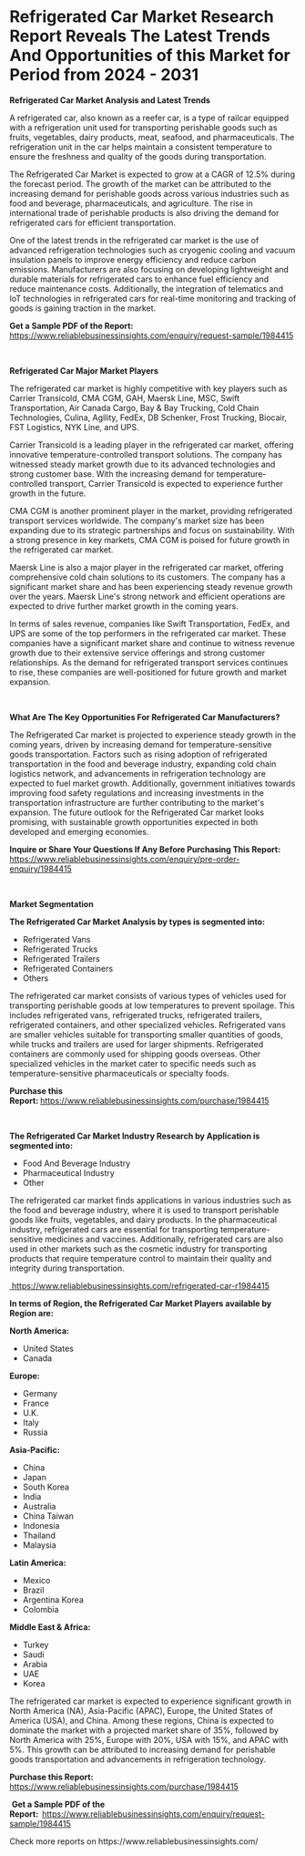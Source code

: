 <p><h1>Refrigerated Car Market Research Report Reveals The Latest Trends And Opportunities of this Market for Period from 2024 - 2031</h1></p><p><strong>Refrigerated Car Market Analysis and Latest Trends</strong></p>
<p><p>A refrigerated car, also known as a reefer car, is a type of railcar equipped with a refrigeration unit used for transporting perishable goods such as fruits, vegetables, dairy products, meat, seafood, and pharmaceuticals. The refrigeration unit in the car helps maintain a consistent temperature to ensure the freshness and quality of the goods during transportation.</p><p>The Refrigerated Car Market is expected to grow at a CAGR of 12.5% during the forecast period. The growth of the market can be attributed to the increasing demand for perishable goods across various industries such as food and beverage, pharmaceuticals, and agriculture. The rise in international trade of perishable products is also driving the demand for refrigerated cars for efficient transportation.</p><p>One of the latest trends in the refrigerated car market is the use of advanced refrigeration technologies such as cryogenic cooling and vacuum insulation panels to improve energy efficiency and reduce carbon emissions. Manufacturers are also focusing on developing lightweight and durable materials for refrigerated cars to enhance fuel efficiency and reduce maintenance costs. Additionally, the integration of telematics and IoT technologies in refrigerated cars for real-time monitoring and tracking of goods is gaining traction in the market.</p></p>
<p><strong>Get a Sample PDF of the Report:&nbsp;</strong> <a href="https://www.reliablebusinessinsights.com/enquiry/request-sample/1984415">https://www.reliablebusinessinsights.com/enquiry/request-sample/1984415</a></p>
<p>&nbsp;</p>
<p><strong>Refrigerated Car Major Market Players</strong></p>
<p><p>The refrigerated car market is highly competitive with key players such as Carrier Transicold, CMA CGM, GAH, Maersk Line, MSC, Swift Transportation, Air Canada Cargo, Bay & Bay Trucking, Cold Chain Technologies, Culina, Agility, FedEx, DB Schenker, Frost Trucking, Biocair, FST Logistics, NYK Line, and UPS.</p><p>Carrier Transicold is a leading player in the refrigerated car market, offering innovative temperature-controlled transport solutions. The company has witnessed steady market growth due to its advanced technologies and strong customer base. With the increasing demand for temperature-controlled transport, Carrier Transicold is expected to experience further growth in the future.</p><p>CMA CGM is another prominent player in the market, providing refrigerated transport services worldwide. The company's market size has been expanding due to its strategic partnerships and focus on sustainability. With a strong presence in key markets, CMA CGM is poised for future growth in the refrigerated car market.</p><p>Maersk Line is also a major player in the refrigerated car market, offering comprehensive cold chain solutions to its customers. The company has a significant market share and has been experiencing steady revenue growth over the years. Maersk Line's strong network and efficient operations are expected to drive further market growth in the coming years.</p><p>In terms of sales revenue, companies like Swift Transportation, FedEx, and UPS are some of the top performers in the refrigerated car market. These companies have a significant market share and continue to witness revenue growth due to their extensive service offerings and strong customer relationships. As the demand for refrigerated transport services continues to rise, these companies are well-positioned for future growth and market expansion.</p></p>
<p>&nbsp;</p>
<p><strong>What Are The Key Opportunities For Refrigerated Car Manufacturers?</strong></p>
<p><p>The Refrigerated Car market is projected to experience steady growth in the coming years, driven by increasing demand for temperature-sensitive goods transportation. Factors such as rising adoption of refrigerated transportation in the food and beverage industry, expanding cold chain logistics network, and advancements in refrigeration technology are expected to fuel market growth. Additionally, government initiatives towards improving food safety regulations and increasing investments in the transportation infrastructure are further contributing to the market's expansion. The future outlook for the Refrigerated Car market looks promising, with sustainable growth opportunities expected in both developed and emerging economies.</p></p>
<p><strong>Inquire or Share Your Questions If Any Before Purchasing This Report:</strong> <a href="https://www.reliablebusinessinsights.com/enquiry/pre-order-enquiry/1984415">https://www.reliablebusinessinsights.com/enquiry/pre-order-enquiry/1984415</a></p>
<p>&nbsp;</p>
<p><strong>Market Segmentation</strong></p>
<p><strong>The Refrigerated Car Market Analysis by types is segmented into:</strong></p>
<p><ul><li>Refrigerated Vans</li><li>Refrigerated Trucks</li><li>Refrigerated Trailers</li><li>Refrigerated Containers</li><li>Others</li></ul></p>
<p><p>The refrigerated car market consists of various types of vehicles used for transporting perishable goods at low temperatures to prevent spoilage. This includes refrigerated vans, refrigerated trucks, refrigerated trailers, refrigerated containers, and other specialized vehicles. Refrigerated vans are smaller vehicles suitable for transporting smaller quantities of goods, while trucks and trailers are used for larger shipments. Refrigerated containers are commonly used for shipping goods overseas. Other specialized vehicles in the market cater to specific needs such as temperature-sensitive pharmaceuticals or specialty foods.</p></p>
<p><strong>Purchase this Report:&nbsp;</strong><a href="https://www.reliablebusinessinsights.com/purchase/1984415">https://www.reliablebusinessinsights.com/purchase/1984415</a></p>
<p>&nbsp;</p>
<p><strong>The Refrigerated Car Market Industry Research by Application is segmented into:</strong></p>
<p><ul><li>Food And Beverage Industry</li><li>Pharmaceutical Industry</li><li>Other</li></ul></p>
<p><p>The refrigerated car market finds applications in various industries such as the food and beverage industry, where it is used to transport perishable goods like fruits, vegetables, and dairy products. In the pharmaceutical industry, refrigerated cars are essential for transporting temperature-sensitive medicines and vaccines. Additionally, refrigerated cars are also used in other markets such as the cosmetic industry for transporting products that require temperature control to maintain their quality and integrity during transportation.</p></p>
<p><a href="https://www.reliablebusinessinsights.com/refrigerated-car-r1984415">&nbsp;https://www.reliablebusinessinsights.com/refrigerated-car-r1984415</a></p>
<p><strong>In terms of Region, the Refrigerated Car Market Players available by Region are:</strong></p>
<p>
    <p> <strong> North America: </strong>
        <ul>
            <li>United States</li>
            <li>Canada</li>
        </ul>
        </p> 
    <p> <strong> Europe: </strong>
        <ul>
            <li>Germany</li>
            <li>France</li>
            <li>U.K.</li>
            <li>Italy</li>
            <li>Russia</li>
        </ul>
        </p> 
    <p> <strong> Asia-Pacific: </strong>
        <ul>
            <li>China</li>
            <li>Japan</li>
            <li>South Korea</li>
            <li>India</li>
            <li>Australia</li>
            <li>China Taiwan</li>
            <li>Indonesia</li>
            <li>Thailand</li>
            <li>Malaysia</li>
        </ul>
        </p> 
    <p> <strong> Latin America: </strong>
        <ul>
            <li>Mexico</li>
            <li>Brazil</li>
            <li>Argentina Korea</li>
            <li>Colombia</li>
        </ul>
        </p> 
    <p> <strong> Middle East & Africa: </strong>
        <ul>
            <li>Turkey</li>
            <li>Saudi</li>
            <li>Arabia</li>
            <li>UAE</li>
            <li>Korea</li>
        </ul>
    </p>
    </p>
<p><p>The refrigerated car market is expected to experience significant growth in North America (NA), Asia-Pacific (APAC), Europe, the United States of America (USA), and China. Among these regions, China is expected to dominate the market with a projected market share of 35%, followed by North America with 25%, Europe with 20%, USA with 15%, and APAC with 5%. This growth can be attributed to increasing demand for perishable goods transportation and advancements in refrigeration technology.</p></p>
<p><strong>Purchase this Report: </strong><a href="https://www.reliablebusinessinsights.com/purchase/1984415">https://www.reliablebusinessinsights.com/purchase/1984415</a></p>
<p>&nbsp;<strong>Get a Sample PDF of the Report:&nbsp;&nbsp;</strong><a href="https://www.reliablebusinessinsights.com/enquiry/request-sample/1984415">https://www.reliablebusinessinsights.com/enquiry/request-sample/1984415</a></p>
<p><strong></strong></p>
<p>Check more reports on https://www.reliablebusinessinsights.com/</p>